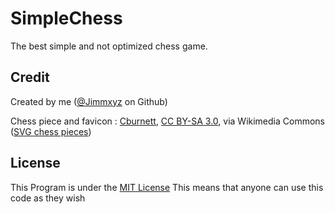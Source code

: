 # SimpleChess
The best simple and not optimized chess game.

## Credit
Created by me (<a href="https://github.com/Jimmxyz">@Jimmxyz</a> on Github)

Chess piece and favicon : 
<a href="https://commons.wikimedia.org/wiki/File:Chess_qdt45.svg">Cburnett</a>, <a href="http://creativecommons.org/licenses/by-sa/3.0/">CC BY-SA 3.0</a>, via Wikimedia Commons (<a href="https://commons.wikimedia.org/wiki/Category:SVG_chess_pieces">SVG chess pieces</a>)

## License
This Program is under the <a href="./LICENSE">MIT License</a>
This means that anyone can use this code as they wish
